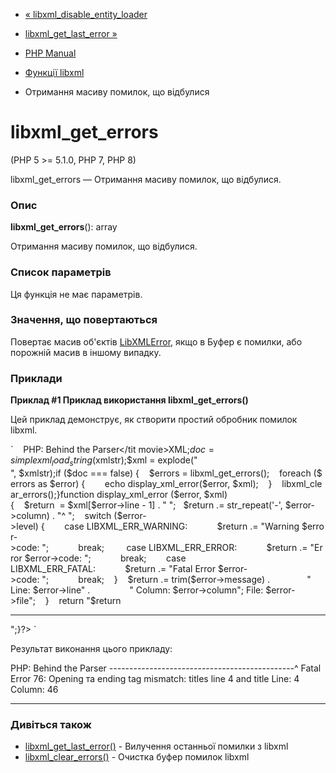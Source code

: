 - [« libxml_disable_entity_loader](function.libxml-disable-entity-loader.md)
- [libxml_get_last_error »](function.libxml-get-last-error.md)

- [PHP Manual](index.md)
- [Функції libxml](ref.libxml.md)
- Отримання масиву помилок, що відбулися

# libxml_get_errors

(PHP 5 \>= 5.1.0, PHP 7, PHP 8)

libxml_get_errors — Отримання масиву помилок, що відбулися.

### Опис

**libxml_get_errors**(): array

Отримання масиву помилок, що відбулися.

### Список параметрів

Ця функція не має параметрів.

### Значення, що повертаються

Повертає масив об'єктів [LibXMLError](class.libxmlerror.md), якщо в
Буфер є помилки, або порожній масив в іншому випадку.

### Приклади

**Приклад #1 Приклад використання **libxml_get_errors()****

Цей приклад демонструє, як створити простий обробник помилок libxml.

` <?phplibxml_use_internal_errors(true);$xmlstr = <<< XML<?xml version='1.0' standalone='yes'?><movies> <movie>  <titles>PHP: Behind the Parser</tit movie></movies>XML;$doc = simplexml_load_string($xmlstr);$xml = explode("
", $xmlstr);if ($doc === false) {    $errors = libxml_get_errors();    foreach ($errors as $error) {        echo display_xml_error($error, $xml);    }    libxml_clear_errors();}function display_xml_error ($error, $xml){    $return  = $xml[$error->line - 1] . "
";   $return .= str_repeat('-', $error->column) . "^
";    switch ($error->level) {        case LIBXML_ERR_WARNING:            $return .= "Warning $error->code: ";            break;         case LIBXML_ERR_ERROR:            $return .= "Error $error->code: ";            break;        case LIBXML_ERR_FATAL:            $return .= "Fatal Error $error->code: ";            break;    }    $return .= trim($error->message) .               "
Line: $error->line" .                "
Column: $error->column";
File: $error->file";    }    return "$return

--------------------------------------------

";}?> `

Результат виконання цього прикладу:

<titles>PHP: Behind the Parser</title>
----------------------------------------------^
Fatal Error 76: Opening та ending tag mismatch: titles line 4 and title
Line: 4
Column: 46

--------------------------------------------

### Дивіться також

- [libxml_get_last_error()](function.libxml-get-last-error.md) -
Вилучення останньої помилки з libxml
- [libxml_clear_errors()](function.libxml-clear-errors.md) - Очистка
буфер помилок libxml
